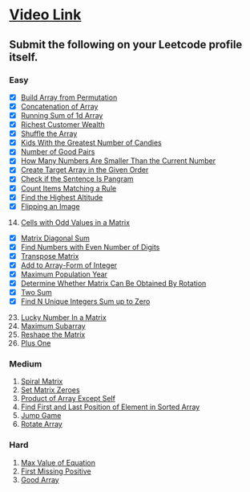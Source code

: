 # [Video Link](https://youtu.be/n60Dn0UsbEk)

## Submit the following on your Leetcode profile itself.

### Easy
- [X] [Build Array from Permutation](https://leetcode.com/problems/build-array-from-permutation/)  
- [X] [Concatenation of Array](https://leetcode.com/problems/concatenation-of-array/)
- [X] [Running Sum of 1d Array](https://leetcode.com/problems/running-sum-of-1d-array/)
- [X] [Richest Customer Wealth](https://leetcode.com/problems/richest-customer-wealth/)
- [X] [Shuffle the Array](https://leetcode.com/problems/shuffle-the-array/)
- [X] [Kids With the Greatest Number of Candies](https://leetcode.com/problems/kids-with-the-greatest-number-of-candies/)
- [X] [Number of Good Pairs](https://leetcode.com/problems/number-of-good-pairs/)
- [X] [How Many Numbers Are Smaller Than the Current Number](https://leetcode.com/problems/how-many-numbers-are-smaller-than-the-current-number/)
- [X] [Create Target Array in the Given Order](https://leetcode.com/problems/create-target-array-in-the-given-order/)
- [X] [Check if the Sentence Is Pangram](https://leetcode.com/problems/check-if-the-sentence-is-pangram/)
- [X] [Count Items Matching a Rule](https://leetcode.com/problems/count-items-matching-a-rule/)
- [X] [Find the Highest Altitude](https://leetcode.com/problems/find-the-highest-altitude/)
- [X] [Flipping an Image](https://leetcode.com/problems/flipping-an-image/)
14. [Cells with Odd Values in a Matrix](https://leetcode.com/problems/cells-with-odd-values-in-a-matrix/)
- [X] [Matrix Diagonal Sum](https://leetcode.com/problems/matrix-diagonal-sum/)
- [X] [Find Numbers with Even Number of Digits](https://leetcode.com/problems/find-numbers-with-even-number-of-digits/)
- [X] [Transpose Matrix](https://leetcode.com/problems/transpose-matrix/)
- [X] [Add to Array-Form of Integer](https://leetcode.com/problems/add-to-array-form-of-integer/)
- [X] [Maximum Population Year](https://leetcode.com/problems/maximum-population-year/)
- [X] [Determine Whether Matrix Can Be Obtained By Rotation](https://leetcode.com/problems/determine-whether-matrix-can-be-obtained-by-rotation/)
- [X] [Two Sum](https://leetcode.com/problems/two-sum/)
- [X] [Find N Unique Integers Sum up to Zero](https://leetcode.com/problems/find-n-unique-integers-sum-up-to-zero/)
23. [Lucky Number In a Matrix](https://leetcode.com/problems/lucky-numbers-in-a-matrix/)
24. [Maximum Subarray](https://leetcode.com/problems/maximum-subarray/)
25. [Reshape the Matrix](https://leetcode.com/problems/reshape-the-matrix/)
26. [Plus One](https://leetcode.com/problems/plus-one/)

### Medium
1. [Spiral Matrix](https://leetcode.com/problems/spiral-matrix/)
2. [Set Matrix Zeroes](https://leetcode.com/problems/set-matrix-zeroes/)
3. [Product of Array Except Self](https://leetcode.com/problems/product-of-array-except-self/)
4. [Find First and Last Position of Element in Sorted Array](https://leetcode.com/problems/find-first-and-last-position-of-element-in-sorted-array/)
5. [Jump Game](https://leetcode.com/problems/jump-game/)
6. [Rotate Array](https://leetcode.com/problems/rotate-array/)

### Hard
1. [Max Value of Equation](https://leetcode.com/problems/max-value-of-equation/)
2. [First Missing Positive](https://leetcode.com/problems/first-missing-positive/)
3. [Good Array](https://leetcode.com/problems/check-if-it-is-a-good-array/)
